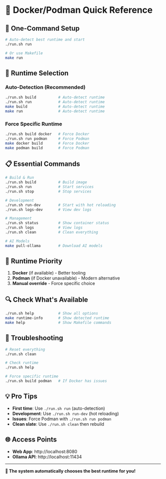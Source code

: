 # 🐳 Docker/Podman Quick Reference

## 🚀 **One-Command Setup**

```bash
# Auto-detect best runtime and start
./run.sh run

# Or use Makefile
make run
```

## 🔧 **Runtime Selection**

### **Auto-Detection (Recommended)**
```bash
./run.sh build          # Auto-detect runtime
./run.sh run            # Auto-detect runtime
make build              # Auto-detect runtime
make run                # Auto-detect runtime
```

### **Force Specific Runtime**
```bash
./run.sh build docker   # Force Docker
./run.sh run podman     # Force Podman
make docker build       # Force Docker
make podman build       # Force Podman
```

## 📋 **Essential Commands**

```bash
# Build & Run
./run.sh build          # Build image
./run.sh run            # Start services
./run.sh stop           # Stop services

# Development
./run.sh run-dev        # Start with hot reloading
./run.sh logs-dev       # View dev logs

# Management
./run.sh status         # Show container status
./run.sh logs           # View logs
./run.sh clean          # Clean everything

# AI Models
make pull-ollama        # Download AI models
```

## 🎯 **Runtime Priority**

1. **Docker** (if available) - Better tooling
2. **Podman** (if Docker unavailable) - Modern alternative
3. **Manual override** - Force specific choice

## 🔍 **Check What's Available**

```bash
./run.sh help           # Show all options
make runtime-info       # Show detected runtime
make help               # Show Makefile commands
```

## 🚨 **Troubleshooting**

```bash
# Reset everything
./run.sh clean

# Check runtime
./run.sh help

# Force specific runtime
./run.sh build podman   # If Docker has issues
```

## 💡 **Pro Tips**

- **First time**: Use `./run.sh run` (auto-detection)
- **Development**: Use `./run.sh run-dev` (hot reloading)
- **Issues**: Force Podman with `./run.sh run podman`
- **Clean slate**: Use `./run.sh clean` then rebuild

## 🌐 **Access Points**

- **Web App**: http://localhost:8080
- **Ollama API**: http://localhost:11434

---

**🎯 The system automatically chooses the best runtime for you!**
